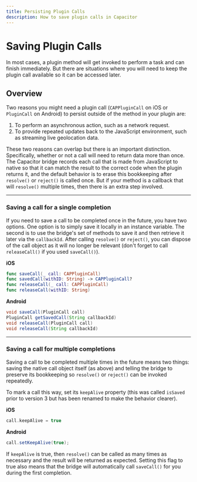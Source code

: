 ```yaml
---
title: Persisting Plugin Calls
description: How to save plugin calls in Capacitor
---
```


# Saving Plugin Calls

In most cases, a plugin method will get invoked to perform a task and can finish immediately. But there are situations where you will need to keep the plugin call available so it can be accessed later.

## Overview

Two reasons you might need a plugin call (`CAPPluginCall` on iOS or `PluginCall` on Android) to persist outside of the method in your plugin are:

1. To perform an asynchronous action, such as a network request.
2. To provide repeated updates back to the JavaScript environment, such as streaming live geolocation data.

These two reasons can overlap but there is an important distinction. Specifically, whether or not a call will need to return data more than once. The Capacitor bridge records each call that is made from JavaScript to native so that it can match the result to the correct code when the plugin returns it, and the default behavior is to erase this bookkeeping after `resolve()` or `reject()` is called once. But if your method is a callback that will `resolve()` multiple times, then there is an extra step involved.

---

### Saving a call for a single completion

If you need to save a call to be completed once in the future, you have two options. One option is to simply save it locally in an instance variable. The second is to use the bridge's set of methods to save it and then retrieve it later via the `callbackId`. After calling `resolve()` or `reject()`, you can dispose of the call object as it will no longer be relevant (don't forget to call `releaseCall()` if you used `saveCall()`).

**iOS**

```swift
func saveCall(_ call: CAPPluginCall)
func savedCall(withID: String) -> CAPPluginCall?
func releaseCall(_ call: CAPPluginCall)
func releaseCall(withID: String)
```

**Android**

```java
void saveCall(PluginCall call)
PluginCall getSavedCall(String callbackId)
void releaseCall(PluginCall call)
void releaseCall(String callbackId)
```

---

### Saving a call for multiple completions

Saving a call to be completed multiple times in the future means two things: saving the native call object itself (as above) and telling the bridge to preserve its bookkeeping so `resolve()` or `reject()` can be invoked repeatedly.

To mark a call this way, set its `keepAlive` property (this was called `isSaved` prior to version 3 but has been renamed to make the behavior clearer).

**iOS**

```swift
call.keepAlive = true
```

**Android**

```java
call.setKeepAlive(true);
```

If `keepAlive` is true, then `resolve()` can be called as many times as necessary and the result will be returned as expected. Setting this flag to true also means that the bridge will automatically call `saveCall()` for you during the first completion.
